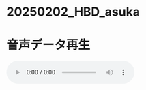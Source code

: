 # 20250202_HBD_asuka

<!DOCTYPE html>
<html lang="ja">
<head>
    <meta charset="UTF-8">
    <meta name="viewport" content="width=device-width, initial-scale=1.0">
    <title>音声再生</title>
</head>
<body>
    <h1>音声データ再生</h1>
    <audio controls>
        <source src="save.m4a" type="audio/mp4">
        お使いのブラウザは音声再生をサポートしていません。
    </audio>
</body>
</html>
